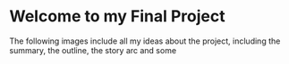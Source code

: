 # Welcome to my Final Project

The following images include all my ideas about the project, including the summary, the outline, the story arc and some
